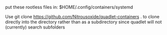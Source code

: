 put these rootless files in: $HOME/.config/containers/systemd

Use 
git clone https://github.com/Nitrousoxide/quadlet-containers .
to clone directly into the directory rather than as a subdirectory since quadlet will not (currently) search subfolders
